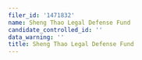 ```yaml
---
filer_id: '1471832'
name: Sheng Thao Legal Defense Fund
candidate_controlled_id: ''
data_warning: ''
title: Sheng Thao Legal Defense Fund
---
```

